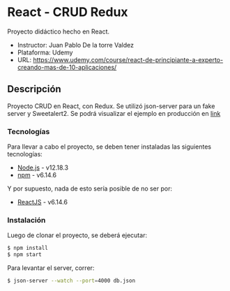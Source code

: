 # React - CRUD Redux

Proyecto didáctico hecho en React.

  - Instructor: Juan Pablo De la torre Valdez
  - Plataforma: Udemy
  - URL: https://www.udemy.com/course/react-de-principiante-a-experto-creando-mas-de-10-aplicaciones/

## Descripción

Proyecto CRUD en React, con Redux. Se utilizó json-server para un fake server y Sweetalert2.
Se podrá visualizar el ejemplo en producción en [link](https://hardcore-banach-b1ffc1.netlify.app)

### Tecnologías

Para llevar a cabo el proyecto, se deben tener instaladas las siguientes tecnologías:

* [Node.js] - v12.18.3
* [npm] - v6.14.6

Y por supuesto, nada de esto sería posible de no ser por: 
* [ReactJS] - v6.14.6

### Instalación

Luego de clonar el proyecto, se deberá ejecutar:

```sh
$ npm install
$ npm start
```
Para levantar el server, correr:
```sh
$ json-server --watch --port=4000 db.json
```

[node.js]: <https://nodejs.org/>
[npm]: <https://www.npmjs.com/>
[ReactJS]: <https://es.reactjs.org/>
